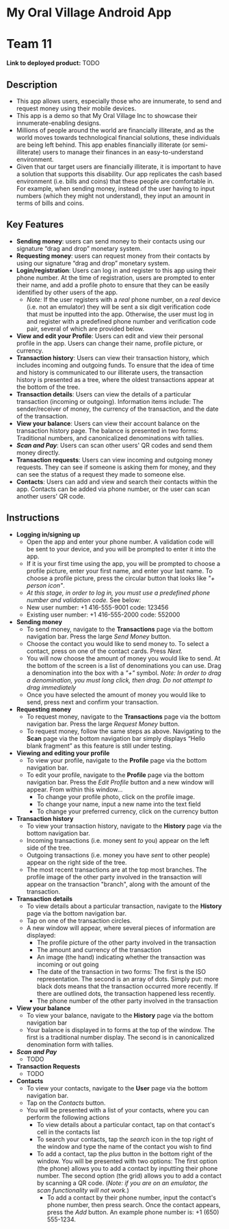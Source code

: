 # My Oral Village Android App
# Team 11

**Link to deployed product:** TODO

## Description 
 * This app allows users, especially those who are innumerate, to send and request money using their mobile devices.
* This app is a demo so that My Oral Village Inc to showcase their innumerate-enabling designs.
 * Millions of people around the world are financially illiterate, and as the world moves towards technological financial solutions, these individuals are being left behind. This app enables financially illiterate (or semi-illiterate) users to manage their finances in an easy-to-understand environment.
 * Given that our target users are financially illiterate, it is important to have a solution that supports this disability. Our app replicates the cash based environment (i.e. bills and coins) that these people are comfortable in. For example, when sending money, instead of the user having to input numbers (which they might not understand), they input an amount in terms of bills and coins.

## Key Features
 * **Sending money**: users can send money to their contacts using our signature “drag and drop” monetary system.
* **Requesting money**: users can request money from their contacts by using our signature “drag and drop” monetary system.
* **Login/registration**: Users can log in and register to this app using their phone number. At the time of registration, users are prompted to enter their name, and add a profile photo to ensure that they can be easily identified by other users of the app. 
  * *Note:* If the user registers with a *real* phone number, on a *real* device (i.e. not an emulator) they will be sent a six digit verification code that must be inputted into the app. Otherwise, the user must log in and register with a predefined phone number and verification code pair, several of which are provided below.
* **View and edit your Profile**: Users can edit and view their personal profile in the app. Users can change their name, profile picture, or currency.
* **Transaction history**: Users can view their transaction history, which includes incoming and outgoing funds. To ensure that the idea of time and history is communicated to our illiterate users, the transaction history is presented as a tree, where the oldest transactions appear at the bottom of the tree.
* **Transaction details**: Users can view the details of a particular transaction (incoming or outgoing). Information items include: The sender/receiver of money, the currency of the transaction, and the date of the transaction.
* **View your balance**: Users can view their account balance on the transaction history page. The balance is presented in two forms: Traditional numbers, and canonicalized denominations with tallies.
* ***Scan and Pay***: Users can scan other users' QR codes and send them money directly.
* **Transaction requests**: Users can view incoming and outgoing money requests. They can see if someone is asking them for money, and they can see the status of a request they made to someone else.
* **Contacts**: Users can add and view and search their contacts within the app. Contacts can be added via phone number, or the user can scan another users' QR code.

## Instructions
 * **Logging in/signing up**
   *  Open the app and enter your phone number. A validation code will be sent to your device, and you will be prompted to enter it into the app.
     * If it is your first time using the app, you will be prompted to choose a profile picture, enter your first name, and enter your last name. To choose a profile picture, press the circular button that looks like *"+ person icon"*.
   *  *At this stage, in order to log in, you must use a predefined phone number and validation code.* See below:
   *  New user number: +1 416-555-9001 code: 123456
   *  Existing user number: +1 416-555-2000 code: 552000
 * **Sending money**
   * To send money, navigate to the **Transactions** page via the bottom navigation bar. Press the large *Send Money* button.
   * Choose the contact you would like to send money to. To select a contact, press on one of the contact cards. Press *Next.*
   * You will now choose the amount of money you would like to send. At the bottom of the screen is a list of denominations you can use. Drag a denomination into the box with a *"+"* symbol. *Note: In order to drag a denomination, you must long click, then drag. Do not attempt to drag immediately*
   * Once you have selected the amount of money you would like to send, press next and confirm your transaction.
 * **Requesting money**
   * To request money, navigate to the **Transactions** page via the bottom navigation bar. Press the large *Request Money* button.
   * To request money, follow the same steps as above.
     Navigating to the **Scan** page via the bottom navigation bar simply displays “Hello blank fragment” as this feature is still under testing.
* **Viewing and editing your profile**
  * To view your profile, navigate to the **Profile** page via the bottom navigation bar. 
  * To edit your profile, navigate to the **Profile** page via the bottom navigation bar. Press the *Edit Profile* button and a new window will appear. From within this window...
    * To change your profile photo, click on the profile image.
    * To change your name, input a new name into the text field
    * To change your preferred currency, click on the currency button
* **Transaction history**
  * To view your transaction history, navigate to the **History** page via the bottom navigation bar. 
  * Incoming transactions (i.e. money sent *to* you) appear on the left side of the tree. 
  * Outgoing transactions (i.e. money you have *sent* to other people) appear on the right side of the tree. 
  * The most recent transactions are at the top most branches. The profile image of the other party involved in the transaction will appear on the transaction "branch", along with the amount of the transaction.
* **Transaction details**
  * To view details about a particular transaction, navigate to the **History** page via the bottom navigation bar. 
  * Tap on one of the transaction circles.
  * A new window will appear, where several pieces of information are displayed:
    * The profile picture of the other party involved in the transaction
    * The amount and currency of the transaction
    * An image (the hand) indicating whether the transaction was incoming or out going
    * The date of the transaction in two forms: The first is the ISO representation. The second is an array of dots. Simply put: more black dots means that the transaction occurred more recently. If there are outlined dots, the transaction happened less recently.
    * The phone number of the other party involved in the transaction
* **View your balance**
  * To view your balance, navigate to the **History** page via the bottom navigation bar
  * Your balance is displayed in to forms at the top of the window. The first is a traditional number display. The second is in canonicalized denomination form with tallies.
* ***Scan and Pay***
  * TODO
* **Transaction Requests**
  * TODO
* **Contacts**
  * To view your contacts, navigate to the **User** page via the bottom navigation bar.
  * Tap on the *Contacts* button.
  * You will be presented with a list of your contacts, where you can perform the following actions
    * To view details about a particular contact, tap on that contact's cell in the contacts list
    * To search your contacts, tap the *search* icon in the top right of the window and type the name of the contact you wish to find
    * To add a contact, tap the *plus* button in the bottom right of the window. You will be presented with two options: The first option (the phone) allows you to add a contact by inputting their phone number. The second option (the grid) allows you to add a contact by scanning a QR code. (*Note: if you are on an emulator, the scan functionality will not work.*)
      * To add a contact by their phone number, input the contact's phone number, then press search. Once the contact appears, press the *Add* button. An example phone number is: +1 (650) 555-1234.
